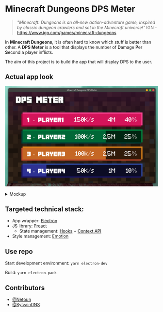 # Minecraft Dungeons DPS Meter

> _"Minecraft: Dungeons is an all-new action-adventure game, inspired by classic dungeon crawlers and set in the Minecraft universe!"_
> IGN - https://www.ign.com/games/minecraft-dungeons

In **Minecraft Dungeons**, it is often hard to know which stuff is better than other. A **DPS Meter** is a tool that displays the number of **D**amage **P**er **S**econd a player inflicts.

The aim of this project is to build the app that will display DPS to the user.

## Actual app look

![app](./docs/images/app.png)

<details>
  <summary>Mockup</summary>

![mockup](./docs/images/mockup.png)

</details>

## Targeted technical stack:

- App wrapper: [Electron](https://github.com/electron/electron)
- JS library: [Preact](https://github.com/preactjs/preact)
  - State management: [Hooks](https://reactjs.org/docs/hooks-intro.html) + [Context API](https://reactjs.org/docs/context.html)
- Style management: [Emotion](https://github.com/emotion-js/emotion)

## Use repo

Start development environment:
`yarn electron-dev`

Build:
`yarn electron-pack`

## Contributors

- [@Netoun](https://github.com/Netoun)
- [@SylvainDNS](https://github.com/SylvainDNS)
